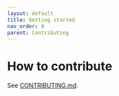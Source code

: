 ```yaml
---
layout: default
title: Getting started
nav_order: 0
parent: Contributing
---
```


# How to contribute

See [CONTRIBUTING.md](https://github.com/tirogen/grpc-gateway/blob/main/CONTRIBUTING.md).
